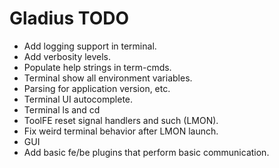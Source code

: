 # Gladius TODO

- Add logging support in terminal.
- Add verbosity levels.
- Populate help strings in term-cmds.
- Terminal show all environment variables.
- Parsing for application version, etc.
- Terminal UI autocomplete.
- Terminal ls and cd
- ToolFE reset signal handlers and such (LMON).
- Fix weird terminal behavior after LMON launch.
- GUI
- Add basic fe/be plugins that perform basic communication.
